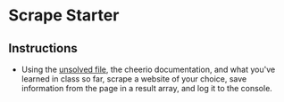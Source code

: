 # Scrape Starter

## Instructions

* Using the [unsolved file](Unsolved/server.js), the cheerio documentation, and what you've learned in class so far, scrape a website of your choice, save information from the page in a result array, and log it to the console.
